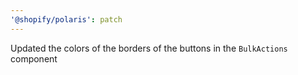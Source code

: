 ```yaml
---
'@shopify/polaris': patch
---
```


Updated the colors of the borders of the buttons in the `BulkActions` component
